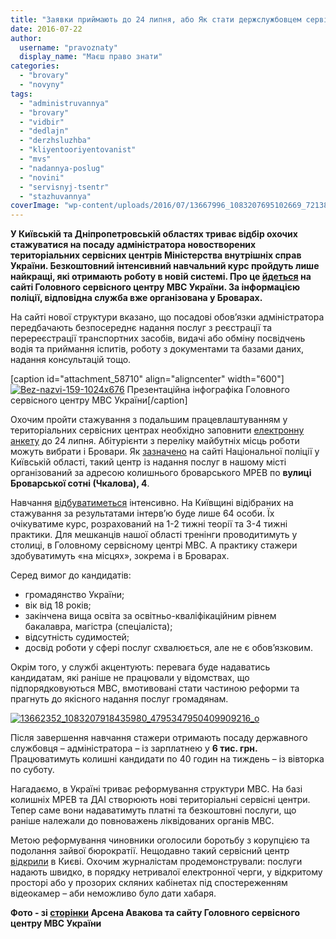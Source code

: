 ```yaml
---
title: "Заявки приймають до 24 липня, або Як стати держслужбовцем сервісного центру МВС у Броварах"
date: 2016-07-22
author: 
  username: "pravoznaty"
  display_name: "Маєш право знати"
categories: 
  - "brovary"
  - "novyny"
tags: 
  - "administruvannya"
  - "brovary"
  - "vidbir"
  - "dedlajn"
  - "derzhsluzhba"
  - "kliyentooriyentovanist"
  - "mvs"
  - "nadannya-poslug"
  - "novini"
  - "servisnyj-tsentr"
  - "stazhuvannya"
coverImage: "wp-content/uploads/2016/07/13667996_1083207695102669_7213828275872860519_o.jpg"
---
```


**У Київській та Дніпропетровській областях триває відбір охочих стажуватися на посаду адміністратора новостворених територіальних сервісних центрів Міністерства внутрішніх справ України. Безкоштовний інтенсивний навчальний курс пройдуть лише найкращі, які отримають роботу в новій системі. Про це [йдеться](http://hsc.gov.ua/2016/07/14/mvs-ogoloshuye-nabir-na-stazhuvannya-v-servisnih-tsentrah-mvs/) на сайті Головного сервісного центру МВС України. За інформацією поліції, відповідна служба вже організована у Броварах.**

На сайті нової структури вказано, що посадові обов’язки адміністратора передбачають безпосереднє надання послуг з реєстрації та перереєстрації транспортних засобів, видачі або обміну посвідчень водія та приймання іспитів, роботу з документами та базами даних, надання консультацій тощо.

\[caption id="attachment\_58710" align="aligncenter" width="600"\][![Bez-nazvi-159-1024x676](https://mpz.brovary.org/wp-content/uploads/2016/07/Bez-nazvi-159-1024x676.png)](https://mpz.brovary.org/wp-content/uploads/2016/07/Bez-nazvi-159-1024x676.png) Презентаційна інфографіка Головного сервісного центру МВС України\[/caption\]

Охочим пройти стажування з подальшим працевлаштуванням у територіальних сервісних центрах необхідно заповнити [електронну анкету](https://docs.google.com/forms/d/e/1FAIpQLSeKr3fvA3SZ2HonLeJoPtV5A0s4VHHpx6dFAibxjXBDVvszgw/viewform?c=0&w=1) до 24 липня. Абітурієнти з переліку майбутніх місць роботи можуть вибрати і Бровари. Як [зазначено](http://www.kv.npu.gov.ua/uk/publish/article/81664) на сайті Національної поліції у Київській області, такий центр із надання послуг в нашому місті організований за адресою колишнього броварського МРЕВ по **вулиці Броварської сотні (Чкалова), 4**.

Навчання [відбуватиметься](http://hsc.gov.ua/wp-content/uploads/2016/07/tablitsa_daty_Dnepr-Kiev.pdf) інтенсивно. На Київщині відібраних на стажування за результатами інтерв’ю буде лише 64 особи. Їх очікуватиме курс, розрахований на 1-2 тижні теорії та 3-4 тижні практики. Для мешканців нашої області тренінги проводитимуть у столиці, в Головному сервісному центрі МВС. А практику стажери здобуватимуть «на місцях», зокрема і в Броварах.

Серед вимог до кандидатів:

- громадянство України;
- вік від 18 років;
- закінчена вища освіта за освітньо-кваліфікаційним рівнем бакалавра, магістра (спеціаліста);
- відсутність судимостей;
- досвід роботи у сфері послуг схвалюється, але не є обов’язковим.

Окрім того, у службі акцентують: перевага буде надаватись  кандидатам, які раніше не працювали у відомствах, що підпорядковуються МВС, вмотивовані стати частиною реформи та прагнуть до якісного надання послуг громадянам.

[![13662352_1083207918435980_4795347950409909216_o](https://mpz.brovary.org/wp-content/uploads/2016/07/13662352_1083207918435980_4795347950409909216_o.jpg)](https://mpz.brovary.org/wp-content/uploads/2016/07/13662352_1083207918435980_4795347950409909216_o.jpg)

Після завершення навчання стажери отримають посаду державного службовця – адміністратора – із зарплатнею у **6 тис. грн.** Працюватимуть колишні кандидати по 40 годин на тиждень – із вівторка по суботу.

Нагадаємо, в Україні триває реформування структури МВС. На базі колишніх МРЕВ та ДАІ створюють нові територіальні сервісні центри. Тепер саме вони надаватимуть платні та безкоштовні послуги, що раніше належали до повноважень ліквідованих органів МВС.

Метою реформування чиновники оголосили боротьбу з корупцією та подолання зайвої бюрократії. Нещодавно такий сервісний центр [відкрили](https://www.youtube.com/watch?v=XPmP7h-nf4w) в Києві. Охочим журналістам продемонстрували: послуги надають швидко, в порядку нетривалої електронної черги, у відкритому просторі або у прозорих скляних кабінетах під спостереженням відеокамер – аби неможливо було дати хабаря.

**Фото - зі [сторінки](https://www.facebook.com/arsen.avakov.1/posts/1083209258435846) Арсена Авакова та сайту Головного сервісного центру МВС України**
